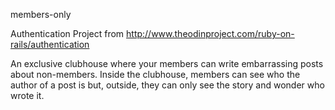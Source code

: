 members-only

Authentication Project from
http://www.theodinproject.com/ruby-on-rails/authentication

An exclusive clubhouse where your members can write embarrassing posts about
non-members. Inside the clubhouse, members can see who the author of a post is
but, outside, they can only see the story and wonder who wrote it.
